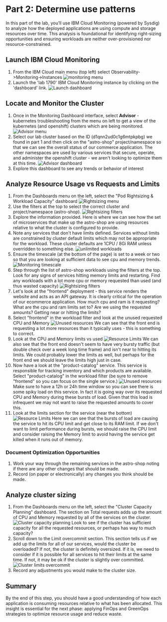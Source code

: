 # Part 2: Determine use patterns

In this part of the lab, you’ll use IBM Cloud Monitoring (powered by Sysdig) to analyze how the deployed applications are using compute and storage resources over time. This analysis is foundational for identifying right-sizing opportunities and ensuring workloads are neither over-provisioned nor resource-constrained.

## Launch IBM Cloud Monitoring

1. From the IBM Cloud main menu (top left) select Observability->Monitoring->Instances
![monitoring menu](images/monitoring%20menu.png ':size=400')
1. Launch the 'lab 1790' IBM Cloud Monitoring instance by clicking on the 'dashboard' link.
![Launch dashboard](images/monitoring%20dashboard%20link.png ':size=600')

## Locate and Monitor the Cluster

1. Once in the Monitoring Dashboard interface, select **Advisor** - kubernetes troubleshooting from the menu on left to get a view of the kubernetes (and openshift) clusters which are being monitored.
![Advisor menu](images/advisor-menu.png ':size=400')
1. Select our lab cluster based on the ID (d1qnn2ud0c1g6mtpkpbg) we found in part 1 and then click on the "astro-shop" project/namespace so that we can see the overall status of our commerce application.  The other namespaces are used by various services that secure, operate, and administer the openshift cluster - we aren't looking to optimize them at this time.
![Advisor dashboard](images/advisor-kub-dash.png ':size=600')
1. Explore this dashboard to see any trends or behavior of interest


## Analyze Resource Usage vs Requests and Limits

1. From the Dashboards menu on the left, select the "Pod Rightsizing & Workload Capacity" dashboard
![Rightsizing menu](images/pod-rightsizing-menu.png ':size=400')
1. Use the filters at the top to select the correct cluster and project/namespace (astro-shop).
![Rightsizing filters](images/rightsizing-filters.png ':size=600')
1. Explore the information provided.  Here is where we can see how the set of microservices that make up the astro-shop are using resources relative to what the cluster is configured to provide.
1. Note any services that don't have limits defined.  Services without limits are constrained by cluster default limits which may not be appropriate for the workload.  These cluster defaults are 1CPU / 8Gi RAM unless overridden to something else.
![unlimited workloads](images/unlimited-workloads.png ':size=600')
1. Ensure the timescale (at the bottom of the page) is set to a week or two so that you are looking at sufficient data to see cpu and memory trends.
![Monitoring timescale](images/timescale.png ':size=600')
1. Step through the list of astro-shop workloads using the filters at the top.  Look for any signs of services hitting memory limits and restarting.  Find any workloads with a lot more cpu or memory requested than used (and thus wasted capacity)
![Rightsizing filters](images/rightsizing-filters.png ':size=600')
1. Let's look at the "frontend" deployment - this service renders the website and acts as an API gateway.  It is clearly critical for the operation of our ecommerce application.  How much cpu and ram is it requesting?  What are the cpu and ram limits set to?  Are we using the requested amounts?  Getting near or hitting the limits?
1. Select "frontend" in the workload filter and look at the unused requested CPU and Memory
![Unused resources](images/front-end-unused.png ':size=600')
We can see that the front end is requesting a lot more resources than it typically uses - this is something to correct.
1. Look at the CPU and Memory limits vs used
![Resource Limits](images/front-end-limits.png ':size=600')
We can also see that the front end doesn't seem to have very bursty traffic (but double check over a week long time frame) and isn't near to hitting its limits.  We could probably lower the limits as well, but perhaps for the front end we should leave the limits high just in case.
1. Now have a look at the "product-catalog" service.  This service is responsible for tracking inventory and which products are available.  Select "product-catalog" in the workload filter (be sure to remove "frontend" so you can focus on the single service.)
![Unused resources](images/catalog-unused.png ':size=600')
Make sure to have a 12h or 24h time window so you can see there is some spiky load on this service.  In fact it is going way over its requested CPU and Memory during these bursts of load.  Given that this load is infrequent we may not want to raise the requested amounts to cover this.
1. Look at the limits section for the service (near the bottom)
![Resource Limits](images/catalog-limits.png ':size=600')
Here we can see that the bursts of load are causing the service to hit its CPU limit and get close to its RAM limit.  If we don't want to limit performance during bursts, we should raise the CPU limit and consider raising the Memory limit to avoid having the service get killed when it runs out of memory.

### Document Optimization Opportunities

1. Work your way through the remaining services in the astro-shop noting if there are any other changes that should be made.
1. Record (on paper or electronically) any changes you think should be made.

## Analyze cluster sizing

1. From the Dashboards menu on the left, select the "Cluster Capacity Planning" dashboard.  The section on Total requests adds up the amount of CPU and Memory requested by all of the services on the cluster.
![Cluster capacity planning](images/cluster-capacity.png ':size=600')
Look to see if the cluster has sufficient capacity for all the requested resources, or perhaps has way to much capacity?
1. Scroll down to the Limit overcommit section.  This section tells us if we add up the limits for all of our services, would the cluster be overloaded? If not, the cluster is definitely oversized.  If it is, we need to consider if it is possible for all services to hit their limits at the same time.  If not, it may be ok if the cluster is slightly over committed.
![Cluster limits overcommit](images/cluster-limit-overcommit.png ':size=600')
1. Record any adjustments you would make to the cluster size.


## Summary

By the end of this step, you should have a good understanding of how each application is consuming resources relative to what has been allocated. This insight is essential for the next phase: applying FinOps and GreenOps strategies to optimize resource usage and reduce waste.
